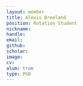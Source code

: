 ```yaml
---
layout: member
title: Alexis Breeland
position: Rotation Student
nickname: 
handle: 
email:
github: 
scholar: 
image:
cv: 
alum: true
type: PhD
---
```


